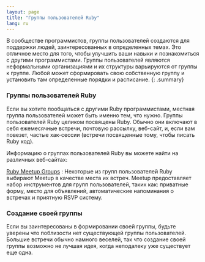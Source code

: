 ```yaml
---
layout: page
title: "Группы пользователей Ruby"
lang: ru
---
```


В сообществе программистов, группы пользователей создаются для
поддержки людей, заинтересованных в определенных темах. Это отличное
место для того, чтобы улучшить ваши навыки и познакомиться с другими
программистами. Группы пользователей являются неформальными
организациями и их структуры варьируются от группы к группе. Любой может
сформировать свою собственную группу и установить там определенные
порядки и расписание.
{: .summary}

### Группы пользователей Ruby

Если вы хотите пообщаться с другими Ruby программистами, местная группа
пользователей может быть именно тем, что нужно. Группы пользователей
Ruby целиком посвящены Ruby. Обычно они включают в себя ежемесячные
встречи, почтовую рассылку, веб-сайт, и, если вам повезет, частые
хак-сессии (встречи посвященные тому, чтобы писать Ruby код).

Информацию о группах пользователей Ruby вы можете найти на различных
веб-сайтах:

[Ruby Meetup Groups][meetup]
: Некоторые из групп пользователей Ruby выбирают Meetup в качестве места их
  встреч. Meetup предоставляет набор инструментов для групп пользователей,
  таких как: приватные форму, место для объявлений, автоматические
  напоминания о встречах и приятную RSVP систему.

### Создание своей группы

Если вы заинтересованы в формировании своей группы, будьте уверены что
поблизости нет существующей группы пользователей. Большие встречи
обычно намного веселей, так что создание своей группы возможно не лучшая
идея, когда неподалеку уже существует еще одна.



[meetup]: https://ruby.meetup.com
